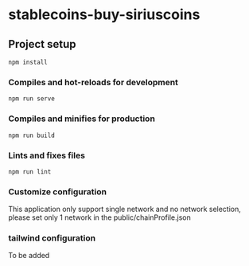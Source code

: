 # stablecoins-buy-siriuscoins

## Project setup
```
npm install
```

### Compiles and hot-reloads for development
```
npm run serve
```

### Compiles and minifies for production
```
npm run build
```

### Lints and fixes files
```
npm run lint
```

### Customize configuration
This application only support single network and no network selection, please set only 1 network in the 
public/chainProfile.json

### tailwind configuration
To be added